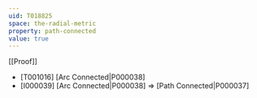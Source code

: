 ```yaml
---
uid: T018825
space: the-radial-metric
property: path-connected
value: true
---
```

[[Proof]]

* [T001016] [Arc Connected|P000038]
* [I000039] [Arc Connected|P000038] => [Path Connected|P000037]

